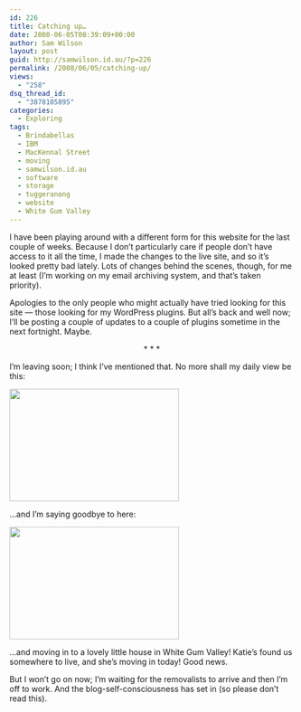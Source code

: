 ```yaml
---
id: 226
title: Catching up…
date: 2008-06-05T08:39:09+00:00
author: Sam Wilson
layout: post
guid: http://samwilson.id.au/?p=226
permalink: /2008/06/05/catching-up/
views:
  - "258"
dsq_thread_id:
  - "3878105895"
categories:
  - Exploring
tags:
  - Brindabellas
  - IBM
  - MacKennal Street
  - moving
  - samwilson.id.au
  - software
  - storage
  - tuggeranong
  - website
  - White Gum Valley
---
```

I have been playing around with a different form for this website for the last couple of weeks. Because I don&#8217;t particularly care if people don&#8217;t have access to it all the time, I made the changes to the live site, and so it&#8217;s looked pretty bad lately. Lots of changes behind the scenes, though, for me at least (I&#8217;m working on my email archiving system, and that&#8217;s taken priority).

Apologies to the only people who might actually have tried looking for this site — those looking for my WordPress plugins. But all&#8217;s back and well now; I&#8217;ll be posting a couple of updates to a couple of plugins sometime in the next fortnight. Maybe.

<p style="text-align:center">
  * * *
</p>

I&#8217;m leaving soon; I think I&#8217;ve mentioned that. No more shall my daily view be this:

<a href='http://samwilson.id.au/2008/06/05/catching-up/2008-05-27_the_view_from_my_ibm_desk/' rel="attachment wp-att-225"><img src="http://samwilson.id.au/wp-content/uploads/2008/05/2008-05-27_the_view_from_my_ibm_desk-300x199.jpg" alt="" title="The view from my desk at IBM. [2008-05-27]" width="300" height="199" class="aligncenter size-medium wp-image-225" /></a>

&#8230;and I&#8217;m saying goodbye to here:

<a href='http://samwilson.id.au/2008/06/05/catching-up/2008-05-28_manning_clark_building_ibm_tuggeranong/' rel="attachment wp-att-224"><img src="http://samwilson.id.au/wp-content/uploads/2008/05/2008-05-28_manning_clark_building_ibm_tuggeranong-300x199.jpg" alt="" title="The Manning Clark Building in Tuggeranong, where I\&#039;ve been working for IBM.  [2008-05-28]" width="300" height="199" class="aligncenter size-medium wp-image-224" /></a>

&#8230;and moving in to a lovely little house in White Gum Valley! Katie&#8217;s found us somewhere to live, and she&#8217;s moving in today! Good news.

But I won&#8217;t go on now; I&#8217;m waiting for the removalists to arrive and then I&#8217;m off to work. And the blog-self-consciousness has set in (so please don&#8217;t read this).